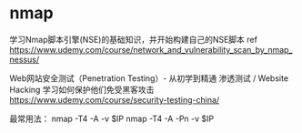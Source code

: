 # nmap

学习Nmap脚本引擎(NSE)的基础知识，并开始构建自己的NSE脚本
ref https://www.udemy.com/course/network_and_vulnerability_scan_by_nmap_nessus/

Web网站安全测试（Penetration Testing）- 从初学到精通
渗透测试 / Website Hacking 学习如何保护他们免受黑客攻击
https://www.udemy.com/course/security-testing-china/

最常用法：
nmap -T4 -A -v $IP
nmap -T4 -A -Pn -v $IP